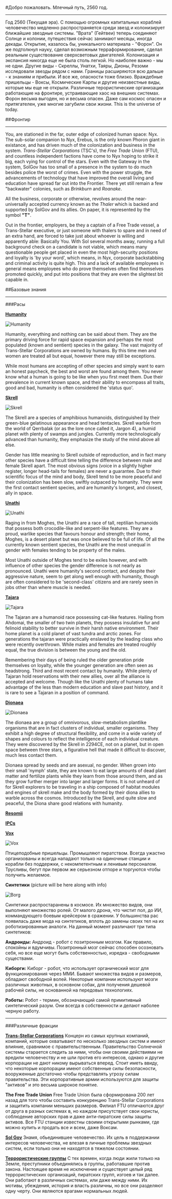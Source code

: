 #Добро пожаловать. Млечный путь, 2560 год.
___

Год 2560 (Текущая эра). С помощью огромных капитальных кораблей человечество медленно распространяется среди звезд и колонизирует ближайшие звездные системы. "Врата" (Гейтвеи) теперь соединяют Солнце и колонии, путешествия сейчас занимают месяцы, иногда декады. Открытие, казалось бы, уникального материала - "Форон". Он же подтолкнул науку, сделал возможным терраформирование, сделал реальным существование сверхсветовых двигателей. Колонизация и экспансия никогда еще не была столь легкой. 
Но наиболее важно - мы не одни. Другие виды - Скреллы, Унатхи, Таяры, Дионы, Резоми исследовали звезды рядом с нами. Границы расширяются всю дальше - к знаниям и прибыли.
И все же, опасности тоже близко. Враждебные пришельцы - Воксы, Космические Карпы и другие неизвестные виды, которые мы еще не открыли.  Различные терористические организации работающие на фронтире, устраивающие хаос на внешних системах. Форон весьма выгоден, но и весьма опасен. Даже сам космос опасен и притягателен, уже многие загубили свои жизни.
This is the universe of today.

##Фронтир
___

You, are stationed in the far, outer edge of colonized human space: Nyx. The sub-solar companion to Nyx, Erebus, is the only known Phoron giant in existance, and has driven much of the colonization and business in the system. *Trans-Stellar Corporations* (TSC's), the *Free Trade Union* (FTU), and countless independent factions have come to Nyx hoping to strike it big, each vying for control of the stars. Even with the Gateway in the system, SolGov has too small of a presence in the system to do much besides police the worst of crimes. Even with the power struggle, the advancements of technology that have improved the overall living and education have spread far out into the Frontier. There yet still remain a few "backwater" colonies, such as *Brinkburn* and *Roanake*.

All the business, corporate or otherwise, revolves around the near-universally accepted currency known as the *Thaler* which is backed and supported by SolGov and its allies. On paper, it is represented by the symbol **"T"**.

Out in the frontier, employers, be they a captain of a Free Trade vessel, a Trans-Stellar executive, or just someone with thalers to spare and in need of an extra hand, are forced to take just about whoever is willing and apparently able: Basically You. With Sol several months away, running a full background check on a candidate is not viable, which means many questionable people get placed in even the most high-security positions and loyalty is 'by your word', which means, in Nyx, corporate backstabbing and criminal activity is quite high. This and a lack of available employees in general means employees who do prove themselves often find themselves promoted quickly, and put into positions that they are even the slightest bit capable in.

##Базовые знания
___

###Расы

[**Humanity**](http://lore.solaris13.net/Species/Humanity)

![Humanity](https://wiki.baystation12.net/images/6/60/Background-humans.png) 

Humanity, everything and nothing can be said about them. They are the primary driving force for rapid space expansion and perhaps the most populated (known and sentient) species in the galaxy. The vast majority of Trans-Stellar Corporations are owned by humans. By this time men and women are treated all but equal, however there may still be exceptions. 

While most humans are accepting of other species and simply want to earn an honest paycheck, the best and worst are found among them. You never know what a human is going to be like when you first meet them. Due their prevalence in current known space, and their ability to encompass all traits, good and bad, humanity is often considered the 'status quo'.

[**Skrell**](http://lore.solaris13.net/Species/The-Skrell)

![Skrell](https://wiki.baystation12.net/images/4/4d/Background-Skrell.png)

The Skrell are a species of amphibious humanoids, distinguished by their green-blue gelatinous appearance and head tentacles. Skrell warble from the world of Qerrbalak (or as the lore once called it, Jargon 4), a humid planet with plenty of swamps and jungles. Currently more technologically advanced than humanity, they emphasize the study of the mind above all else.

Gender has little meaning to Skrell outside of reproduction, and in fact many other species have a difficult time telling the difference between male and female Skrell apart. The most obvious signs (voice in a slightly higher register, longer head-tails for females) are never a guarantee. Due to their scientific focus of the mind and body, Skrell tend to be more peaceful and their colonization has been slow, swiftly outpaced by humanity. They were the first contact sentient species, and are humanity's longest, and closest, ally in space.

[**Unathi**](http://lore.solaris13.net/Species/The-Unathi) 

![Unathi](https://wiki.baystation12.net/images/f/f8/Background-unathi.png)

Raging in from Moghes, the Unathi are a race of tall, reptilian humanoids that possess both crocodile-like and serpent-like features. They are a proud, warlike species that favours honour and strength; their home, Moghes, is a desert planet but was once believed to be full of life. Of all the currently known sentient species, the Unathi are the most unequal in gender with females tending to be property of the males.

Most Unathi outside of Moghes tend to be exiles however, and with influence of other species the gender difference is not nearly as pronounced. Unathi were humanity's second contact, and despite their aggressive nature, seem to get along well enough with humanity, though are often considered to be 'second-class' citizens and are rarely seen in jobs other than where muscle is needed.

[**Tajara**](http://lore.solaris13.net/Species/The-Tajara) 

![Tajara](https://wiki.baystation12.net/images/9/92/Background-tajaran.png)

The Tajaran are a humanoid race possessing cat-like features. Hailing from Ahdomai, the smaller of two twin planets, they possess insulative fur and felinoid stability to better survive in their harsh native environment. Their home planet is a cold planet of vast tundra and arctic zones. For generations the tajaran were practically enslaved by the leading class who were recently overthrown. While males and females are treated roughly equal, the true division is between the young and the old. 

Remembering their days of being ruled the older generation pride themselves on loyalty, while the younger generation are often seen as headstrong. Third and most recent contact by humanity. While plenty of Tajaran hold reservations with their new allies, over all the alliance is accepted and welcome. Though like the Unathi plenty of humans take advantage of the less than modern education and slave past history, and it is rare to see a Tajaran in a position of command.

[**Dionaea**](http://lore.solaris13.net/Species/The-Dionaea)

![Dionaea](https://wiki.baystation12.net/images/3/33/Dionaea-background.png)

The dionaea are a group of omnivorous, slow-metabolism plantlike organisms that are in fact clusters of individual, smaller organisms. They exhibit a high degree of structural flexibility, and come in a wide variety of shapes and colours to reflect the intelligence of each individual creature. They were discovered by the Skrell in 2294CE, not on a planet, but in open space between three stars, a figurative hell that made it difficult to discover, much less contact them.

Dionaea spread by seeds and are asexual, no gender.
When grown into their small 'nymph' state, they are known to eat large amounts of dead plant matter and fertilize plants while they learn from those around them, and as they grow further merger into larger and larger forms. It is not unheard of for Skrell explorers to be traveling in a ship composed of habitat modules and engines of skrell make and the body formed by their diona allies to warble across the cosmos. Introduced by the Skrell, and quite slow and peaceful, the Diona share good relations with humanity.

[**Resomii**](http://lore.solaris13.net/Species/Resomi)


[**IPCs**](http://lore.solaris13.net/Species/The-IPCs)


[**Vox**](http://lore.solaris13.net/Species/Vox)

![Vox](https://wiki.baystation12.net/images/c/cf/Background-vox.png)

Птицеподобные пришельцы. Промышляют пиратством. Всегда ужастно организованы и всегда нападают только на одиночные станции и корабли без поддержки, с некомпетентным и ленивым персоналом. Трусливы, бегут при первом же серьезном отпоре и торгуются чтобы получить желаемое. 


**Синтетики** (picture will be here along with info)

![Borg](https://wiki.baystation12.net/images/f/f1/Generic_borg.png)

Синтетики распростаранены в космосе. Их множество видов, они выполняют множество ролей. От малого дрона, что чистит пол, до ИИ, коммандующего боевым крейсером в сражении. У большинства рас появилась даже мода на синтетиков, вплоть до замены своих тел на их роботизированные аналоги. На данный момент различают три типа синтетиков:

**Андроиды:** Андроид - робот с позитронным мозгом. Как правило, спокойны и вдумчивы. Позитронный мозг сейчас способен осозновать себя, но все еще могут быть собственностью, изредка - свободными существами.    

**Киборги:** Киборг - робот, что использует органический мозг для функционирования через ММИ. Бывают множества видов и размеров, обладают свободной волей. Некоторые компании используют мозги различных животных, в основном собак, для получения дешевой рабочей силы, не основанной на передовых технологиях.

**Роботы:** Робот - термин, обозначающий самой примитивный синтетический разум.  Они всегда в собственности и делают наболее черную работу.


___

###Различные фракции

[**Trans-Stellar Corporations**](http://lore.solaris13.net/Section-3)
Концерн из самых крупных компаний, компаний, которые охватывают по несколько звездных систем и имеют влияние, сравнимое с правительственным. Правительство Солнечной системы старается следить за ними, чтобы они своими действиями не вредили человечеству и не шли против его интересов, однако и другие корпорации не дают никому вырываться вперед. Стоит иметь ввиду, что некоторые корпорации имеют собственные силы безопасности, вооруженные достаточно чтобы представлять угрозу силам правительства. Эти корпоративные армии используются для защиты "активов" и это весьма широкое понятие.

**The Free Trade Union**
Free Trade Union была сформирована 200 лет назад для того чтобы составить конкуренцию Trans-Stellar Corporations и защитить компании меньших размеров. Филиал FTU отличаются друг от друга в разных системах в, но каждом присутствует свои юристы, соблюдение авторских прав и даже анти-пиратские силы защиты активов. Все FTU станции известны своими открытыми рынками, где можно купить и продать все и всем, даже Воксам.

[**Sol Gov**](http://lore.solaris13.net/Section-8)
Знамя, обьединившее человечество. Их цель в поддержании интересов человечества, не влезая в личные проблемы звездных систем, если только они не находятся в тяжелом состоянии.

[**Террористические группы**](http://lore.solaris13.net/Section-5)
С тех времен, когда люди жили только на Земле, преступники объединялись в группы, работавшие против закона. Настоящее время не исключение и существует целый ряд террористических организаций, пиратских групп, изгоев и так далее. Они работают в различных системах, или даже между ними. Их мотивы, убеждения, история и власть различны, но все они разделяют одну черту. Они являются врагами нормальных людей.
